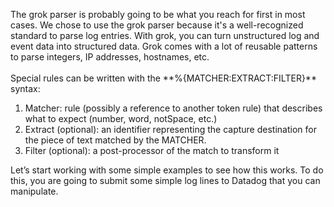 <p>The grok parser is probably going to be what you reach for first in most cases. We chose to use the grok parser because it's a well-recognized standard to parse log entries. With grok, you can turn unstructured log and event data into structured data. Grok comes with a lot of reusable patterns to parse integers, IP addresses, hostnames, etc.
<br><br>
Special rules can be written with the **%{MATCHER:EXTRACT:FILTER}** syntax:<br>
<ol>
<li>Matcher: rule (possibly a reference to another token rule) that describes what to expect (number, word, notSpace, etc.)
<li>Extract (optional): an identifier representing the capture destination for the piece of text matched by the MATCHER.
<li>Filter (optional): a post-processor of the match to transform it
</ol>
Let’s start working with some simple examples to see how this works. To do this, you are going to submit some simple log lines to Datadog that you can manipulate.
</p>
